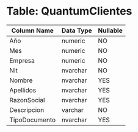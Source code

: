 # Table: QuantumClientes

| Column Name | Data Type | Nullable |
|-------------|-----------|----------|
| Año | numeric | NO |
| Mes | numeric | NO |
| Empresa | numeric | NO |
| Nit | nvarchar | NO |
| Nombre | nvarchar | YES |
| Apellidos | nvarchar | YES |
| RazonSocial | nvarchar | YES |
| Descripcion | varchar | NO |
| TipoDocumento | nvarchar | YES |
